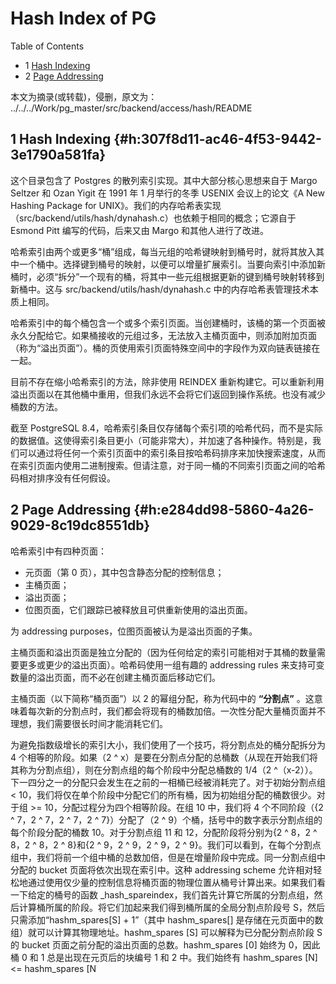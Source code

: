 # Hash Index of PG


<div class="ox-hugo-toc toc has-section-numbers">

<div class="heading">Table of Contents</div>

- <span class="section-num">1</span> [Hash Indexing](#h:307f8d11-ac46-4f53-9442-3e1790a581fa)
- <span class="section-num">2</span> [Page Addressing](#h:e284dd98-5860-4a26-9029-8c19dc8551db)

</div>
<!--endtoc-->


本文为摘录(或转载)，侵删，原文为： ../../../Work/pg_master/src/backend/access/hash/README



## <span class="section-num">1</span> Hash Indexing {#h:307f8d11-ac46-4f53-9442-3e1790a581fa}

这个目录包含了 Postgres 的散列索引实现。其中大部分核心思想来自于 Margo Seltzer 和 Ozan
Yigit 在 1991 年 1 月举行的冬季 USENIX 会议上的论文《A New Hashing Package for UNIX》。我们的内存哈希表实现（src/backend/utils/hash/dynahash.c）也依赖于相同的概念；它源自于 Esmond
Pitt 编写的代码，后来又由 Margo 和其他人进行了改进。

哈希索引由两个或更多“桶”组成，每当元组的哈希键映射到桶号时，就将其放入其中一个桶中。选择键到桶号的映射，以便可以增量扩展索引。当要向索引中添加新桶时，必须“拆分”一个现有的桶，将其中一些元组根据更新的键到桶号映射转移到新桶中。这与 src/backend/utils/hash/dynahash.c
中的内存哈希表管理技术本质上相同。

哈希索引中的每个桶包含一个或多个索引页面。当创建桶时，该桶的第一个页面被永久分配给它。如果桶接收的元组过多，无法放入主桶页面中，则添加附加页面（称为“溢出页面”）。桶的页使用索引页面特殊空间中的字段作为双向链表链接在一起。

目前不存在缩小哈希索引的方法，除非使用 REINDEX 重新构建它。可以重新利用溢出页面以在其他桶中重用，但我们永远不会将它们返回到操作系统。也没有减少桶数的方法。

截至 PostgreSQL 8.4，哈希索引条目仅存储每个索引项的哈希代码，而不是实际的数据值。这使得索引条目更小（可能非常大），并加速了各种操作。特别是，我们可以通过将任何一个索引页面中的索引条目按哈希码排序来加快搜索速度，从而在索引页面内使用二进制搜索。但请注意，对于同一桶的不同索引页面之间的哈希码相对排序没有任何假设。


## <span class="section-num">2</span> Page Addressing {#h:e284dd98-5860-4a26-9029-8c19dc8551db}

哈希索引中有四种页面：

-   元页面（第 0 页），其中包含静态分配的控制信息；
-   主桶页面；
-   溢出页面；
-   位图页面，它们跟踪已被释放且可供重新使用的溢出页面。

为 addressing purposes，位图页面被认为是溢出页面的子集。

主桶页面和溢出页面是独立分配的（因为任何给定的索引可能相对于其桶的数量需要更多或更少的溢出页面）。哈希码使用一组有趣的 addressing rules 来支持可变数量的溢出页面，而不必在创建主桶页面后移动它们。

主桶页面（以下简称“桶页面”）以 2 的幂组分配，称为代码中的 **“分割点”** 。这意味着每次新的分割点时，我们都会将现有的桶数加倍。一次性分配大量桶页面并不理想，我们需要很长时间才能消耗它们。

为避免指数级增长的索引大小，我们使用了一个技巧，将分割点处的桶分配拆分为 4 个相等的阶段。如果（2 ^ x）是要在分割点分配的总桶数（从现在开始我们将其称为分割点组），则在分割点组的每个阶段中分配总桶数的 1/4（2 ^（x-2））。下一四分之一的分配只会发生在之前的一相桶已经被消耗完了。对于初始分割点组 &lt; 10，我们将仅在单个阶段中分配它们的所有桶，因为初始组分配的桶数很少。对于组 &gt;= 10，分配过程分为四个相等阶段。在组 10 中，我们将 4 个不同阶段（{2 ^
7，2 ^ 7，2 ^ 7，2 ^ 7}）分配了（2 ^ 9）个桶，括号中的数字表示分割点组的每个阶段分配的桶数 10。对于分割点组 11 和 12，分配阶段将分别为{2 ^ 8，2 ^ 8，2 ^ 8，2 ^ 8}和{2 ^ 9，2 ^
9，2 ^ 9，2 ^ 9}。我们可以看到，在每个分割点组中，我们将前一个组中桶的总数加倍，但是在增量阶段中完成。同一分割点组中分配的 bucket 页面将依次出现在索引中。这种 addressing scheme
允许相对轻松地通过使用仅少量的控制信息将桶页面的物理位置从桶号计算出来。如果我们看一下给定的桶号的函数 \_hash_spareindex，我们首先计算它所属的分割点组，然后计算桶所属的阶段。将它们加起来我们得到桶所属的全局分割点阶段号 S，然后只需添加“hashm_spares[S] + 1”（其中
hashm_spares[] 是存储在元页面中的数组）就可以计算其物理地址。hashm_spares [S] 可以解释为已分配分割点阶段 S 的 bucket 页面之前分配的溢出页面的总数。hashm_spares [0] 始终为 0，因此桶 0 和 1 总是出现在元页后的块编号 1 和 2 中。我们始终有 hashm_spares [N] &lt;=
hashm_spares [N

